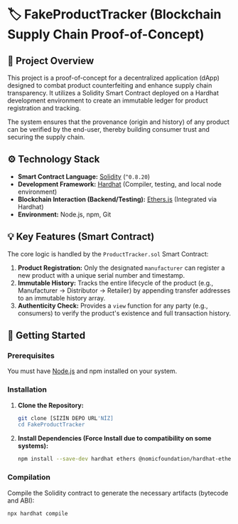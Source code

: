 # 🏷️ FakeProductTracker (Blockchain Supply Chain Proof-of-Concept)

## 🌟 Project Overview

This project is a proof-of-concept for a decentralized application (dApp) designed to combat product counterfeiting and enhance supply chain transparency. It utilizes a Solidity Smart Contract deployed on a Hardhat development environment to create an immutable ledger for product registration and tracking.

The system ensures that the provenance (origin and history) of any product can be verified by the end-user, thereby building consumer trust and securing the supply chain.

## ⚙️ Technology Stack

* **Smart Contract Language:** [Solidity](https://soliditylang.org/) (`^0.8.20`)
* **Development Framework:** [Hardhat](https://hardhat.org/) (Compiler, testing, and local node environment)
* **Blockchain Interaction (Backend/Testing):** [Ethers.js](https://docs.ethers.org/v6/) (Integrated via Hardhat)
* **Environment:** Node.js, npm, Git

## 💡 Key Features (Smart Contract)

The core logic is handled by the `ProductTracker.sol` Smart Contract:

1.  **Product Registration:** Only the designated `manufacturer` can register a new product with a unique serial number and timestamp.
2.  **Immutable History:** Tracks the entire lifecycle of the product (e.g., Manufacturer -> Distributor -> Retailer) by appending transfer addresses to an immutable history array.
3.  **Authenticity Check:** Provides a `view` function for any party (e.g., consumers) to verify the product's existence and full transaction history.

## 🚀 Getting Started

### Prerequisites

You must have [Node.js](https://nodejs.org/en) and npm installed on your system.

### Installation

1.  **Clone the Repository:**
    ```bash
    git clone [SİZİN DEPO URL'NİZ]
    cd FakeProductTracker
    ```

2.  **Install Dependencies (Force Install due to compatibility on some systems):**
    ```bash
    npm install --save-dev hardhat ethers @nomicfoundation/hardhat-ethers --force
    ```

### Compilation

Compile the Solidity contract to generate the necessary artifacts (bytecode and ABI):

```bash
npx hardhat compile
